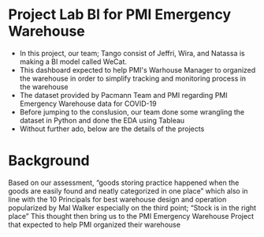 # Project Lab BI for PMI Emergency Warehouse
* In this project, our team; Tango consist of Jeffri, Wira, and Natassa is making a BI model called WeCat.
* This dashboard expected to help PMI's Warhouse Manager to organized the warehouse in order to simplify tracking and monitoring process in the warehouse
* The dataset provided by Pacmann Team and PMI regarding PMI Emergency Warehouse data for COVID-19
* Before jumping to the conslusion, our team done some wrangling the dataset in Python and done the EDA using Tableau
* Without further ado, below are the details of the projects

# Background
Based on our assessment, “goods storing practice happened when the goods are easily found and neatly categorized in one place” which also in line with the 10 Principals for best warehouse design and operation popularized by Mal Walker especially on the third point; “Stock is in the right place”
This thought then bring us to the PMI Emergency Warehouse Project that expected to help PMI organized their warehouse
